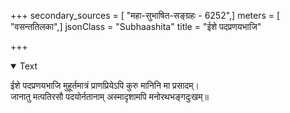 +++
secondary_sources = [ "महा-सुभाषित-सङ्ग्रहः - 6252",]
meters = [ "वसन्ततिलका",]
jsonClass = "Subhaashita"
title = "ईशे पदप्रणयभाजि"

+++

<details open><summary>Text</summary>

ईशे पदप्रणयभाजि मुहूर्तमात्रं प्राणप्रियेऽपि कुरु मानिनि मा प्रसादम्।  
जानातु मत्पतिरसौ पदयोर्नतानाम् अस्मादृशामपि मनोरथभङ्गदुःखम्॥
</details>
